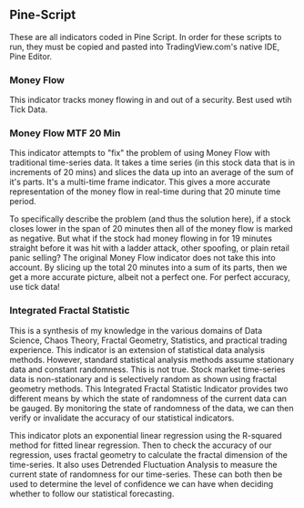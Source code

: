 ## Pine-Script

These are all indicators coded in Pine Script. 
In order for these scripts to run, they must be copied and pasted into TradingView.com's native IDE, Pine Editor.

### Money Flow
This indicator tracks money flowing in and out of a security. Best used wtih Tick Data.

### Money Flow MTF 20 Min
This indicator attempts to "fix" the problem of using Money Flow with traditional time-series data. It takes a time series
(in this stock data that is in increments of 20 mins) and slices the data up into an average of the sum of it's parts. It's a multi-time frame indicator.
This gives a more accurate representation of the money flow in real-time during that 20 minute time period.

To specifically describe the problem (and thus the solution here), if a stock closes lower in the span of 20 minutes then all of the money flow 
is marked as negative. But what if the stock had money flowing in for 19 minutes straight before it was hit with a ladder attack, other
spoofing, or plain retail panic selling? The original Money Flow indicator does not take this into account. By slicing up the total 20 minutes
into a sum of its parts, then we get a more accurate picture, albeit not a perfect one. For perfect accuracy, use tick data!

### Integrated Fractal Statistic

This is a synthesis of my knowledge in the various domains of Data Science, Chaos Theory, Fractal Geometry, Statistics, and practical 
trading experience. This indicator is an extension of statistical data analysis methods. However, standard statistical analysis methods 
assume stationary data and constant randomness. This is not true. Stock market time-series data is non-stationary and is selectively random 
as shown using fractal geometry methods. This Integrated Fractal Statistic Indicator provides two different means by which the state of 
randomness of the current data can be gauged. By monitoring the state of randomness of the data, we can then verify or invalidate the accuracy 
of our statistical indicators. 

This indicator plots an exponential linear regression using the R-squared method for fitted linear regression. Then to check the accuracy of our
regression, uses fractal geometry to calculate the fractal dimension of the time-series. It also uses Detrended Fluctuation Analysis to measure
the current state of randomness for our time-series. These can both then be used to determine the level of confidence we can have when deciding 
whether to follow our statistical forecasting.
